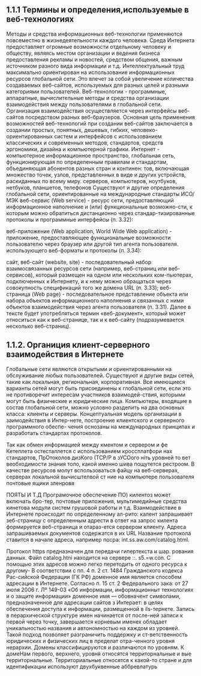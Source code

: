 ## 1.1.1 Термины и определения,используемые в веб-технологиях

Методы и средства информационных веб-технологии применяются повсеместно в жизнедеятельности каждого человека. Среда Интернета предоставляет огромные возможности отдельному человеку и обществу, являясь местом организации и ведения бизнеса предоставления рекламы и новостей, средством общения, важным источником разного вида информации и т.д. Интеллектуальный труд максимально ориентирован на использование информационных ресурсов глобальной сети. Это влечет за собой увеличение количества создаваемых веб-сайтов, используемых для разных целей и разными категориями пользователей.
Веб-технологии - программные, аппаратные, вычислительные методы и средства организации взаимодействия между пользователями в глобальной сети.
Организация взаимодействия осуществляется через интерфейсы веб-сайтов посредством разных веб-браузеров. Основная цель применения возможностей веб-технологий при создании веб-сайтов заключается в создании простых, понятных, дешевых, гибких, человеко-ориентированных систем и интерфейсов с использованием классических и современных методов, стандартов, средств эргономики, дизайна и компьютерной графики.
Интернет - компьютерное информационное пространство, глобальная сеть, функционирующая по определенным правилам и стандартам, объединяющая абонентов разных стран и континен: тов, включающая множество точек, узлов, представленных в виде и других устройств, раскиданных по всему миру.
серверов, компьютеров, ноутбуков, нетбуков, планшетов, телефонов Существуют и другие определения глобальной сети, ориентированные на международные стандарты ИСО/МЭК
веб-сервис (Web service) - ресурс сети, предоставляющий информационное наполнение и (или) функциональные возможно-сти, к которым можно обратиться дистанционно через стандар-тизированные протоколы и программные интерфейсы (п. 3.32):
  
  веб-приложение (Web application, World Wide Web application) -
приложение, предоставляющее функциональные возможности пользователю через браузер или другой тип агента пользователя. использующего веб-форматы и протоколы (п. 3.34):
  
  сайт, веб-сайт (website, site) - последовательный набор взаимосвязанных ресурсов сети (например, веб-страниц или веб-сервисов), который размещен на одном или нескольких ком-пьютерах, подключенных к Интернету, и к нему можно обращаться через совокупность спецификаций того же домена URL (п. 3.33);
  веб-страница (Web page) - последовательное представление объекта или набора объектов информационного наполнения и связанных с ними объектов взаимодействия через агента пользователя (п. 3.31).
Далее в тексте будет употребляться термин «веб-документ», который может относиться как к веб-странице, так и к веб-сайту (подразумевается несколько веб-страниц).

## 1.1.2. Органиция клиент-серверного взаимодействия в Интернете

Глобальные сети являются открытыми и ориентированными на обслуживание любых пользователей. Существуют и другие виды сетей, такие как локальная, региональная, корпоративная. Все имеющиеся варианты сетей могут быть присоединены к глобальной сети, если это не противоречит интересам участников взаимодей-ствия, которыми могут быть физические и юридические лица.
Компьютеры, входящие в состав глобальной сети, можно условно
разделить на два основных класса: клиенты и серверы.
Концептуальная модель организации в заимодействия в Интер-нете, построение клиентского и серверного программного обеспе-
чения оснозаны на международных принципах и разработать
стандартах протоколов.

Так как обмен информацией между кментом и сервером и фе
Кетеплета остесталлется с использованием кроссплатфори
нах стандартов, ПрОтоколов дизКого (ТСР/Р в зУСОого ніть
уровней то вет веобходимости знания толо, какой именно шива пощутется рестроом. В качестве ресурсов молут вспользоваться
файцу на веб-серверах, серверах локальной вычисштелвой ст ние на компьютере пользователя почтовые ящики зленровя

ПОЯТЫ И Т.Д
Програмочное обеспечение ПО) килентоз может включать бро-тер, почтовые приложения, мультимедийные средства кинетова модули систем грушовой работы и т.д.
Взанмодействие в Интернете происходит по определенному ал-рито: калент запрашивает зеб-страницу с определенным адрести в ответ на запрос килента формируется веб-страница и отараз-ется сервером клиенту.
Адреса запрашиваемых документов содержатся в их URL
Название протокола ставится в начале адреса, например посра:
int.ss.aw.com/catalog.html.

Протокол https предназначен для передачи гипертекста и шар. рования данных. Файл catalog.htni находится на сервере ::. s5.=w.con. С помощью этих адресов можно легко перетодить от одного ресурса к другому-
В соответствии с пп. 4 п. 2 ст. 1484 Гражданского кодекса Рас-сийской Федерации (ГК РФ) доменное имя является способем адресации в Интернете. Согласно п. 15 ст. 2 Федерального зака: от 27 июля 2006 г. Лº 149-03 «Об информации, информационныт технологиях и о защите информации» доменное имя — обовначент символами, предназначенное для адресации сайтов з Интерает: в целях обеспечения доступа к информации, размещенной в ils-тернете.
Запись в перархической структуре имен начинается от после-ней записи к первой через точку, завершается корневым именех обладает уникальностью названия и автономностью на каждом из уровней. Такой подход позволяет разграничить поддержку и ст-ветственность юридических и физических лиц в пределат отра-ченного уровня нерархии.
Домены классифицируются и различаются по уровням. К домеНам первого, верхнего, уровня относятся территорнальные и вые территорнальные. Территориальные относятся к какой-то стране и для идентификации используют двухбуквенные аббревлатурь
